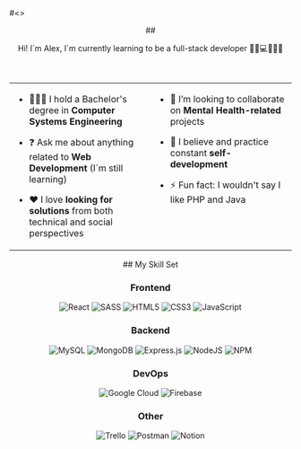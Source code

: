 #<>
<div align="center">

 ##<div align="center">Hi! I´m Alex, I´m currently learning to be a full-stack developer 🤙🏽💻👨🏽‍💻</div>
 <div align="center"></div>

 <br>
 <table><tr><td valign="top" width="50%">
  
  - 👨🏼‍🎓 I hold a Bachelor's degree in **Computer Systems Engineering**
  

  - ❓ Ask me about anything related to **Web Development** (I´m still learning)
  

  - ❤️ I love **looking for solutions** from both technical and social perspectives
</td><td valign="top" width="50%">

  - 👯 I’m looking to collaborate on **Mental Health-related** projects  
  

  - 💭 I believe and practice constant **self-development**  
  

  - ⚡ Fun fact: I wouldn't say I like PHP and Java  
 </td></tr></table>
 ## My Skill Set  
<div valign="top" style="display: flex, justify-content: center">
<div valign="top" width="50%">
 
 ### Frontend
 ![React](https://img.shields.io/badge/react-%2320232a.svg?style=for-the-badge&logo=react&logoColor=%2361DAFB)
 ![SASS](https://img.shields.io/badge/SASS-hotpink.svg?style=for-the-badge&logo=SASS&logoColor=white)
 ![HTML5](https://img.shields.io/badge/html5-%23E34F26.svg?style=for-the-badge&logo=html5&logoColor=white)
 ![CSS3](https://img.shields.io/badge/css3-%231572B6.svg?style=for-the-badge&logo=css3&logoColor=white)
 ![JavaScript](https://img.shields.io/badge/javascript-%23323330.svg?style=for-the-badge&logo=javascript&logoColor=%23F7DF1E)
</div><div valign="top" width="50%"> 

 ### Backend
![MySQL](https://img.shields.io/badge/mysql-%2300f.svg?style=for-the-badge&logo=mysql&logoColor=white)
![MongoDB](https://img.shields.io/badge/MongoDB-%234ea94b.svg?style=for-the-badge&logo=mongodb&logoColor=white)
![Express.js](https://img.shields.io/badge/express.js-%23404d59.svg?style=for-the-badge&logo=express&logoColor=%2361DAFB)
![NodeJS](https://img.shields.io/badge/node.js-6DA55F?style=for-the-badge&logo=node.js&logoColor=white)
![NPM](https://img.shields.io/badge/NPM-%23000000.svg?style=for-the-badge&logo=npm&logoColor=white)
</div><div valign="top" width="50%"> 

### DevOps  
![Google Cloud](https://img.shields.io/badge/Google%20Cloud-%234285F4.svg?style=for-the-badge&logo=google-cloud&logoColor=white)
![Firebase](https://img.shields.io/badge/firebase-%23039BE5.svg?style=for-the-badge&logo=firebase)
</div><div valign="top" width="50%"> 

### Other  
![Trello](https://img.shields.io/badge/Trello-%23026AA7.svg?style=for-the-badge&logo=Trello&logoColor=white)
![Postman](https://img.shields.io/badge/Postman-FF6C37?style=for-the-badge&logo=postman&logoColor=white)
![Notion](https://img.shields.io/badge/Notion-%23000000.svg?style=for-the-badge&logo=notion&logoColor=white)
</div>
</div>

</div>

